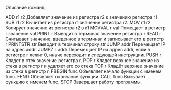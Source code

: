 Описание команд:

ADD r1 r2
Добавляет значение из регистра r2 к значению регистра r1 
SUB r1 r2
Вычитает из регистра r1 значение регистра r2.
MOV r1 r2
Копирует значение из регистра r2 в r1
MOVVAL r val
Помещает в регистр r значение val
PRINT r
Выводит в терминал значение регистра r
READ r
Считывает значение, введенное в терминал и записывает его в регистр r
PRINTSTR str
Выводит в терминал строку str
JUMP addr
Перемещает IP на адрес addr. 
JUMPZ r addr
Перемещает IP на адрес addr, если в регистре r лежит 0, иначе переходит к следующей инструкции.
PUSH r
Кладет в стек значение регистра r.
POP r
Кладёт верхнее значение из стека в регистр r и удаляет его со стека
TOP r
Кладёт верхнее значение из стека в регистр r.
FBEGIN func 
Объявляет начало функции с именем func.
FEND
Объявляет окончание функции.
CALL func 
Вызывает функцию с именем func.
STOP
Завершает работу программы.

